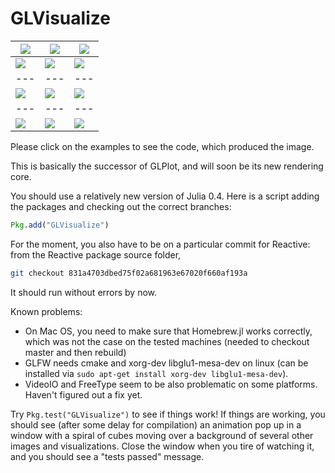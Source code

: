 # GLVisualize


|[![](https://github.com/JuliaGL/GLVisualize.jl/blob/master/docs/vectorfield.jpg?raw=true)](https://github.com/JuliaGL/GLVisualize.jl/blob/master/test/test_vectorfield.jl)|[![](https://github.com/JuliaGL/GLVisualize.jl/blob/master/docs/isosurface.jpg?raw=true)](https://github.com/JuliaGL/GLVisualize.jl/blob/master/test/test_isosurface.jl)|[![](https://github.com/JuliaGL/GLVisualize.jl/blob/master/docs/surface.jpg?raw=true)](https://github.com/JuliaGL/GLVisualize.jl/blob/master/test/test_surface.jl) |
| --- | --- | --- |
| [![](https://github.com/JuliaGL/GLVisualize.jl/blob/master/docs/volume.jpg?raw=true)](https://github.com/JuliaGL/GLVisualize.jl/blob/master/test/test_volume.jl)|[![](https://github.com/JuliaGL/GLVisualize.jl/blob/master/docs/obj.jpg?raw=true)](https://github.com/JuliaGL/GLVisualize.jl/blob/master/test/test_obj.jl)|[![](https://github.com/JuliaGL/GLVisualize.jl/blob/master/docs/particles2D.jpg?raw=true)](https://github.com/JuliaGL/GLVisualize.jl/blob/master/test/test_particles2D.jl) |
| --- | --- | --- |
| [![](https://github.com/JuliaGL/GLVisualize.jl/blob/master/docs/dots.jpg?raw=true)](https://github.com/JuliaGL/GLVisualize.jl/blob/master/test/test_dots.jl)|[![](https://github.com/JuliaGL/GLVisualize.jl/blob/master/docs/barplot.jpg?raw=true)](https://github.com/JuliaGL/GLVisualize.jl/blob/master/test/test_barplot.jl)|[![](https://github.com/JuliaGL/GLVisualize.jl/blob/master/docs/particles.jpg?raw=true)](https://github.com/JuliaGL/GLVisualize.jl/blob/master/test/test_particles.jl) |
| --- | --- | --- |
| [![](https://github.com/JuliaGL/GLVisualize.jl/blob/master/docs/arbitrary_surf.jpg?raw=true)](https://github.com/JuliaGL/GLVisualize.jl/blob/master/test/test_arbitrary_surface.jl)|[![](https://github.com/JuliaGL/GLVisualize.jl/blob/master/docs/image.jpg?raw=true)](https://github.com/JuliaGL/GLVisualize.jl/blob/master/test/test_image.jl)|[![](https://github.com/JuliaGL/GLVisualize.jl/blob/master/docs/sierpinski.jpg?raw=true)](https://github.com/JuliaGL/GLVisualize.jl/blob/master/test/test_sierpinski_mesh.jl) |
Please click on the examples to see the code, which produced the image.

This is basically the successor of GLPlot, and will soon be its new rendering core.

You should use a relatively new version of Julia 0.4.
Here is a script adding the packages and checking out the correct branches:
```Julia
Pkg.add("GLVisualize")
```
For the moment, you also have to be on a particular commit for Reactive: from the Reactive package source folder,
```sh
git checkout 831a4703dbed75f02a681963e67020f660af193a
```
It should run without errors by now.

Known problems:

- On Mac OS, you need to make sure that Homebrew.jl works correctly, which was not the case on the tested machines (needed to checkout master and then rebuild)
- GLFW needs cmake and xorg-dev libglu1-mesa-dev on linux (can be installed via `sudo apt-get install xorg-dev libglu1-mesa-dev`).
- VideoIO and FreeType seem to be also problematic on some platforms. Haven't figured out a fix yet.

Try `Pkg.test("GLVisualize")` to see if things work! If things are working, you should see (after some delay for compilation) an animation pop up in a window with a spiral of cubes moving over a background of several other images and visualizations. Close the window when you tire of watching it, and you should see a "tests passed" message.
